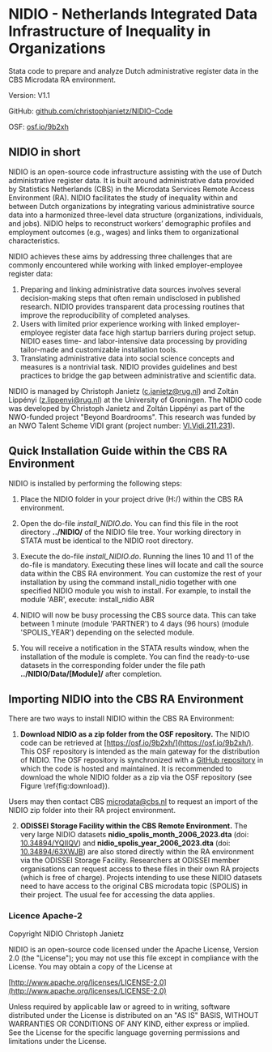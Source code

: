 # NIDIO - Netherlands Integrated Data Infrastructure of Inequality in Organizations

Stata code to prepare and analyze Dutch administrative register data in the CBS Microdata RA environment.

Version: V1.1

GitHub: [github.com/christophjanietz/NIDIO-Code](https://www.github.com/christophjanietz/NIDIO-Code)

OSF: [osf.io/9b2xh](https://www.osf.io/9b2xh)

## NIDIO in short

NIDIO is an open-source code infrastructure assisting with the use of Dutch administrative register data. It is built around administrative data provided by Statistics Netherlands (CBS) in the Microdata Services Remote Access Environment (RA). NIDIO facilitates the study of inequality within and between Dutch organizations by integrating various administrative source data into a harmonized three-level data structure (organizations, individuals, and jobs). NIDIO helps to reconstruct workers’ demographic profiles and employment outcomes (e.g., wages) and links them to organizational characteristics.

NIDIO achieves these aims by addressing three challenges that are commonly encountered while working with linked employer-employee register data:

1. Preparing and linking administrative data sources involves several decision-making steps that often remain undisclosed in published research. NIDIO provides transparent data processing routines that improve the reproducibility of completed analyses.
2. Users with limited prior experience working with linked employer-employee register data face high startup barriers during project setup. NIDIO eases time- and labor-intensive data processing by providing tailor-made and customizable installation tools.
3. Translating administrative data into social science concepts and measures is a nontrivial task. NIDIO provides guidelines and best practices to bridge the gap between administrative and scientific data.

NIDIO is managed by Christoph Janietz (c.janietz@rug.nl) and Zoltán Lippényi (z.lippenyi@rug.nl) at the University of Groningen. The NIDIO code was developed by Christoph Janietz and Zoltán Lippényi as part of the NWO-funded project "Beyond Boardrooms". This research was funded by an NWO Talent Scheme VIDI grant (project number: [VI.Vidi.211.231](https://www.nwo.nl/en/projects/vividi211231)).

## Quick Installation Guide within the CBS RA Environment
NIDIO is installed by performing the following steps:

1. Place the NIDIO folder in your project drive (H:/) within the CBS RA environment.
   
2. Open the do-file *install_NIDIO.do*. You can find this file in the root directory **../NIDIO/** of the NIDIO file tree. Your working directory in STATA must be identical to the NIDIO root directory.
   
3. Execute the do-file *install_NIDIO.do*. Running the lines 10 and 11 of the do-file is mandatory. Executing these lines will locate and call the source data within the CBS RA environment. You can customize the rest of your installation by using the command install_nidio together with one specified NIDIO module you wish to install. For example, to install the module 'ABR', execute: install_nidio ABR
   
4. NIDIO will now be busy processing the CBS source data. This can take between 1 minute (module 'PARTNER') to 4 days (96 hours) (module 'SPOLIS_YEAR') depending on the selected module.
   
5. You will receive a notification in the STATA results window, when the installation of the module is complete. You can find the ready-to-use datasets in the corresponding folder under the file path **../NIDIO/Data/[Module]/** after completion. 

## Importing NIDIO into the CBS RA Environment
There are two ways to install NIDIO within the CBS RA Environment:

1. **Download NIDIO as a zip folder from the OSF repository.** The NIDIO code can be retrieved at [https://osf.io/9b2xh/](https://osf.io/9b2xh/). This OSF repository is intended as the main gateway for the distribution of NIDIO. The OSF repository is synchronized with a [GitHub repository](https://github.com/christophjanietz/NIDIO-Code) in which the code is hosted and maintained. It is recommended to download the whole NIDIO folder as a zip via the OSF repository (see Figure \ref{fig:download}).

Users may then contact CBS [microdata@cbs.nl](mailto:microdata@cbs.nl) to request an import of the NIDIO zip folder into their RA project environment.
    
2. **ODISSEI Storage Facility within the CBS Remote Environment.** The very large NIDIO datasets **nidio\_spolis\_month\_2006\_2023.dta** (doi: [10.34894/YQIIQV](https://portal.odissei.nl/dataset.xhtml?persistentId=doi:10.34894/YQIIQV)) and **nidio\_spolis\_year\_2006\_2023.dta** (doi: [10.34894/63XWJB](https://portal.odissei.nl/dataset.xhtml?persistentId=doi:10.34894/63XWJB)) are also stored directly within the RA environment via the ODISSEI Storage Facility. Researchers at ODISSEI member organisations can request access to these files in their own RA projects (which is free of charge). Projects intending to use these NIDIO datasets need to have access to the original CBS microdata topic (SPOLIS) in their project. The usual fee for accessing the data applies.

### Licence Apache-2
Copyright NIDIO Christoph Janietz 

NIDIO is an open-source code licensed under the Apache License, Version 2.0 (the "License"); you may not use this file except in compliance with the License. You may obtain a copy of the License at

[http://www.apache.org/licenses/LICENSE-2.0](http://www.apache.org/licenses/LICENSE-2.0)

Unless required by applicable law or agreed to in writing, software distributed under the License is distributed on an "AS IS" BASIS, WITHOUT WARRANTIES OR CONDITIONS OF ANY KIND, either express or implied. See the License for the specific language governing permissions and limitations under the License.

